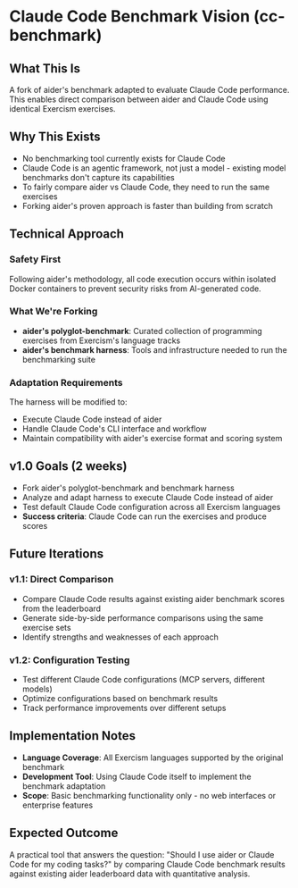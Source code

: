 # Claude Code Benchmark Vision (cc-benchmark)

## What This Is

A fork of aider's benchmark adapted to evaluate Claude Code performance. This enables direct comparison between aider and Claude Code using identical Exercism exercises.

## Why This Exists

- No benchmarking tool currently exists for Claude Code
- Claude Code is an agentic framework, not just a model - existing model benchmarks don't capture its capabilities  
- To fairly compare aider vs Claude Code, they need to run the same exercises
- Forking aider's proven approach is faster than building from scratch

## Technical Approach

### Safety First
Following aider's methodology, all code execution occurs within isolated Docker containers to prevent security risks from AI-generated code.

### What We're Forking
- **aider's polyglot-benchmark**: Curated collection of programming exercises from Exercism's language tracks
- **aider's benchmark harness**: Tools and infrastructure needed to run the benchmarking suite

### Adaptation Requirements
The harness will be modified to:
- Execute Claude Code instead of aider
- Handle Claude Code's CLI interface and workflow
- Maintain compatibility with aider's exercise format and scoring system

## v1.0 Goals (2 weeks)

- Fork aider's polyglot-benchmark and benchmark harness
- Analyze and adapt harness to execute Claude Code instead of aider
- Test default Claude Code configuration across all Exercism languages
- **Success criteria**: Claude Code can run the exercises and produce scores

## Future Iterations

### v1.1: Direct Comparison
- Compare Claude Code results against existing aider benchmark scores from the leaderboard
- Generate side-by-side performance comparisons using the same exercise sets
- Identify strengths and weaknesses of each approach

### v1.2: Configuration Testing  
- Test different Claude Code configurations (MCP servers, different models)
- Optimize configurations based on benchmark results
- Track performance improvements over different setups

## Implementation Notes

- **Language Coverage**: All Exercism languages supported by the original benchmark
- **Development Tool**: Using Claude Code itself to implement the benchmark adaptation
- **Scope**: Basic benchmarking functionality only - no web interfaces or enterprise features

## Expected Outcome

A practical tool that answers the question: "Should I use aider or Claude Code for my coding tasks?" by comparing Claude Code benchmark results against existing aider leaderboard data with quantitative analysis.
